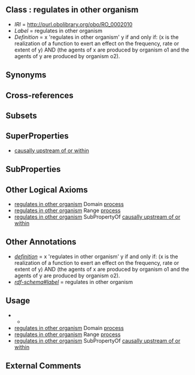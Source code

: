 
## Class : regulates in other organism

 * *IRI* = http://purl.obolibrary.org/obo/RO_0002010
 * *Label* = regulates in other organism
 * *Definition* = x 'regulates in other organism' y if and only if: (x is the realization of a function to exert an effect on the frequency, rate or extent of y) AND (the agents of x are produced by organism o1 and the agents of y are produced by organism o2).

## Synonyms


## Cross-references


## Subsets


## SuperProperties

 * [causally upstream of or within](../../RO/18/RO_0002418.md)

## SubProperties


## Other Logical Axioms

 * [regulates in other organism](../../RO/10/RO_0002010.md) Domain [process](../../BFO/15/BFO_0000015.md)
 * [regulates in other organism](../../RO/10/RO_0002010.md) Range [process](../../BFO/15/BFO_0000015.md)
 * [regulates in other organism](../../RO/10/RO_0002010.md) SubPropertyOf [causally upstream of or within](../../RO/18/RO_0002418.md)

## Other Annotations

 * *[definition](../../IAO/15/IAO_0000115.md)* = x 'regulates in other organism' y if and only if: (x is the realization of a function to exert an effect on the frequency, rate or extent of y) AND (the agents of x are produced by organism o1 and the agents of y are produced by organism o2).
 * *[rdf-schema#label](../../el/rdf-schema#label.md)* = regulates in other organism

## Usage

 * -
 * [regulates in other organism](../../RO/10/RO_0002010.md) Domain [process](../../BFO/15/BFO_0000015.md)
 * [regulates in other organism](../../RO/10/RO_0002010.md) Range [process](../../BFO/15/BFO_0000015.md)
 * [regulates in other organism](../../RO/10/RO_0002010.md) SubPropertyOf [causally upstream of or within](../../RO/18/RO_0002418.md)

## External Comments

